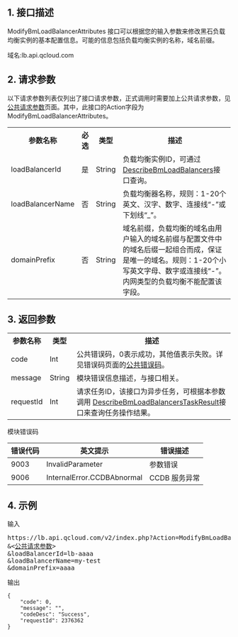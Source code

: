 ## 1. 接口描述
 ModifyBmLoadBalancerAttributes 接口可以根据您的输入参数来修改黑石负载均衡实例的基本配置信息。可能的信息包括负载均衡实例的名称，域名前缀。

域名:lb.api.qcloud.com

## 2. 请求参数
   以下请求参数列表仅列出了接口请求参数，正式调用时需要加上公共请求参数，见[公共请求参数](/doc/api/456/6718)页面。其中，此接口的Action字段为 ModifyBmLoadBalancerAttributes。
<table class="t"><tbody><tr>
<th><b>参数名称</b></th>
<th><b>必选</b></th>
<th><b>类型</b></th>
<th><b>描述</b></th>

<tr>
<td> loadBalancerId
<td> 是
<td> String
<td>  负载均衡实例ID，可通过<a href="/doc/api/456/6658" title="DescribeLoadBalancers">DescribeBmLoadBalancers</a>接口查询。

<tr>
<td> loadBalancerName
<td> 否
<td> String
<td> 负载均衡器名称，规则：1-20个英文、汉字、数字、连接线“-”或下划线“_”。

<tr>
<td> domainPrefix
<td> 否
<td> String
<td> 域名前缀，负载均衡的域名由用户输入的域名前缀与配置文件中的域名后缀一起组合而成，保证是唯一的域名。规则：1-20个小写英文字母、数字或连接线“-”。内网类型的负载均衡不能配置该字段。

</tbody></table>


## 3. 返回参数
<table class="t"><tbody><tr>
<th><b>参数名称</b></th>
<th><b>类型</b></th>
<th><b>描述</b></th>
<tr>
<td> code
<td> Int
<td> 公共错误码，0表示成功，其他值表示失败。详见错误码页面的<a href="/doc/api/456/6725" title="公共错误码">公共错误码</a>。
<tr>
<td> message
<td> String
<td> 模块错误信息描述，与接口相关。
<tr>
<td> requestId
<td> Int
<td>请求任务ID，该接口为异步任务，可根据本参数调用
<a href="/doc/api/456/6666">DescribeBmLoadBalancersTaskResult</a>接口来查询任务操作结果。
</tbody></table>

模块错误码

| 错误代码 | 英文提示 | 错误描述 |
|------|------|------|
| 9003 | InvalidParameter | 参数错误 |
| 9006 | InternalError.CCDBAbnormal | CCDB 服务异常 |

## 4. 示例
输入
<pre>
https://lb.api.qcloud.com/v2/index.php?Action=ModifyBmLoadBalancerAttributes
&<<a href="https://www.qcloud.com/doc/api/229/6976">公共请求参数</a>>
&loadBalancerId=lb-aaaa
&loadBalancerName=my-test
&domainPrefix=aaaa
</pre>

输出
```
{
    "code": 0,
    "message": "",
    "codeDesc": "Success",
    "requestId": 2376362
}
```
